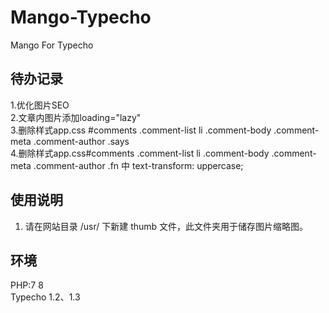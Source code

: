 # Mango-Typecho
Mango For Typecho


## 待办记录      
1.优化图片SEO      
2.文章内图片添加loading="lazy"      
3.删除样式app.css #comments .comment-list li .comment-body .comment-meta .comment-author .says      
4.删除样式app.css#comments .comment-list li .comment-body .comment-meta .comment-author .fn 中 text-transform: uppercase;      

## 使用说明
1. 请在网站目录 /usr/ 下新建 thumb 文件，此文件夹用于储存图片缩略图。      


## 环境
PHP:7 8      
Typecho 1.2、1.3      
